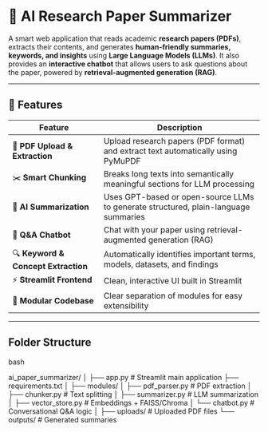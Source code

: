 # 🧠 AI Research Paper Summarizer

A smart web application that reads academic **research papers (PDFs)**, extracts their contents, and generates **human-friendly summaries, keywords, and insights** using **Large Language Models (LLMs)**. It also provides an **interactive chatbot** that allows users to ask questions about the paper, powered by **retrieval-augmented generation (RAG)**.

---

## 🚀 Features

| Feature | Description |
|----------|--------------|
| 📄 **PDF Upload & Extraction** | Upload research papers (PDF format) and extract text automatically using PyMuPDF |
| ✂️ **Smart Chunking** | Breaks long texts into semantically meaningful sections for LLM processing |
| 🧠 **AI Summarization** | Uses GPT-based or open-source LLMs to generate structured, plain-language summaries |
| 💬 **Q&A Chatbot** | Chat with your paper using retrieval-augmented generation (RAG) |
| 🔍 **Keyword & Concept Extraction** | Automatically identifies important terms, models, datasets, and findings |
| ⚡ **Streamlit Frontend** | Clean, interactive UI built in Streamlit |
| 🧩 **Modular Codebase** | Clear separation of modules for easy extensibility |

---

## Folder Structure
bash

ai_paper_summarizer/
│
├── app.py                        # Streamlit main application
├── requirements.txt
│
├── modules/
│   ├── pdf_parser.py             # PDF extraction
│   ├── chunker.py                # Text splitting
│   ├── summarizer.py             # LLM summarization
│   ├── vector_store.py           # Embeddings + FAISS/Chroma
│   └── chatbot.py                # Conversational Q&A logic
│
├── uploads/                      # Uploaded PDF files
└── outputs/                      # Generated summaries

